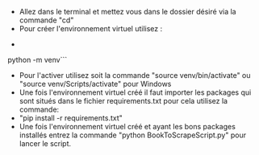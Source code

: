 * Allez dans le terminal et mettez vous dans le dossier désiré via la commande "cd" 
* Pour créer l'environnement virtuel utilisez :
* ```bash shell 
python -m venv``` 
* Pour l'activer utilisez soit la commande "source venv/bin/activate" ou "source venv/Scripts/activate" pour Windows
* Une fois l'environnement virtuel créé il faut importer les packages qui sont situés dans le fichier requirements.txt pour cela utilisez la commande:
* "pip install -r requirements.txt" 
* Une fois l'environnement virtuel créé et ayant les bons packages installés entrez la commande "python BookToScrapeScript.py" pour lancer le script.
